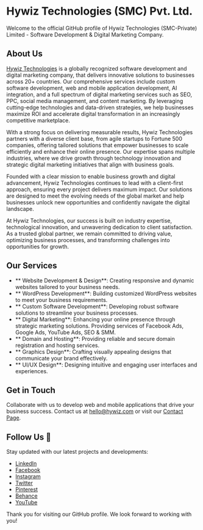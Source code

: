 # Hywiz Technologies (SMC) Pvt. Ltd.

Welcome to the official GitHub profile of Hywiz Technologies (SMC-Private) Limited - Software Development & Digital Marketing Company.

## About Us
[Hywiz Technologies](https://hywiz.com) is a globally recognized software development and digital marketing company, that delivers innovative solutions to businesses across 20+ countries. Our comprehensive services include custom software development, web and mobile application development, AI integration, and a full spectrum of digital marketing services such as SEO, PPC, social media management, and content marketing. By leveraging cutting-edge technologies and data-driven strategies, we help businesses maximize ROI and accelerate digital transformation in an increasingly competitive marketplace.

With a strong focus on delivering measurable results, Hywiz Technologies partners with a diverse client base, from agile startups to Fortune 500 companies, offering tailored solutions that empower businesses to scale efficiently and enhance their online presence. Our expertise spans multiple industries, where we drive growth through technology innovation and strategic digital marketing initiatives that align with business goals.

Founded with a clear mission to enable business growth and digital advancement, Hywiz Technologies continues to lead with a client-first approach, ensuring every project delivers maximum impact. Our solutions are designed to meet the evolving needs of the global market and help businesses unlock new opportunities and confidently navigate the digital landscape.

At Hywiz Technologies, our success is built on industry expertise, technological innovation, and unwavering dedication to client satisfaction. As a trusted global partner, we remain committed to driving value, optimizing business processes, and transforming challenges into opportunities for growth.

## Our Services
- ** Website Development & Design**: Creating responsive and dynamic websites tailored to your business needs.
- ** WordPress Development**: Building customized WordPress websites to meet your business requirements.
- ** Custom Software Development**: Developing robust software solutions to streamline your business processes.
- ** Digital Marketing**: Enhancing your online presence through strategic marketing solutions. Providing services of Facebook Ads, Google Ads, YouTube Ads, SEO & SMM.
- ** Domain and Hosting**: Providing reliable and secure domain registration and hosting services.
- ** Graphics Design**: Crafting visually appealing designs that communicate your brand effectively.
- ** UI/UX Design**: Designing intuitive and engaging user interfaces and experiences.

## Get in Touch
Collaborate with us to develop web and mobile applications that drive your business success. Contact us at [hello@hywiz.com](mailto:hello@hywiz.com) or visit our [Contact Page](https://hywiz.com/contact-us/).

## Follow Us 📱
Stay updated with our latest projects and developments:
- [LinkedIn](https://www.linkedin.com/company/hywiz-technologies/)
- [Facebook](https://www.facebook.com/HywizTechnologies/)
- [Instagram](https://www.instagram.com/hywiztechnologies/)
- [Twitter](https://x.com/hywiztechnology)
- [Pinterest](https://www.pinterest.com/hywiztechnologies/)
- [Behance](https://www.behance.net/hywiz)
- [YouTube](https://www.youtube.com/@hywiztechnologies)

Thank you for visiting our GitHub profile. We look forward to working with you!
